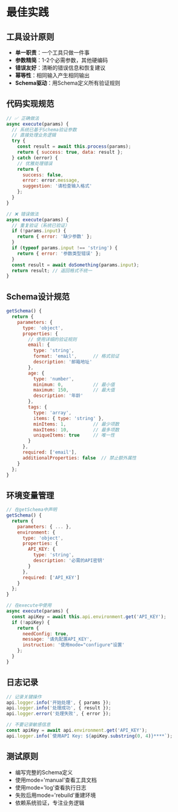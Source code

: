 # 最佳实践

<knowledge>

## 工具设计原则
- **单一职责**：一个工具只做一件事
- **参数精简**：1-2个必需参数，其他硬编码
- **错误友好**：清晰的错误信息和恢复建议
- **幂等性**：相同输入产生相同输出
- **Schema驱动**：用Schema定义所有验证规则

## 代码实现规范
```javascript
// ✅ 正确做法
async execute(params) {
  // 系统已基于Schema验证参数
  // 直接处理业务逻辑
  try {
    const result = await this.process(params);
    return { success: true, data: result };
  } catch (error) {
    // 优雅处理错误
    return { 
      success: false, 
      error: error.message,
      suggestion: '请检查输入格式'
    };
  }
}

// ❌ 错误做法
async execute(params) {
  // 重复验证（系统已验证）
  if (!params.input) {
    return { error: '缺少参数' };
  }
  if (typeof params.input !== 'string') {
    return { error: '参数类型错误' };
  }
  const result = await doSomething(params.input);
  return result; // 返回格式不统一
}
```

## Schema设计规范
```javascript
getSchema() {
  return {
    parameters: {
      type: 'object',
      properties: {
        // 使用详细的验证规则
        email: {
          type: 'string',
          format: 'email',      // 格式验证
          description: '邮箱地址'
        },
        age: {
          type: 'number',
          minimum: 0,           // 最小值
          maximum: 150,         // 最大值
          description: '年龄'
        },
        tags: {
          type: 'array',
          items: { type: 'string' },
          minItems: 1,          // 最少项数
          maxItems: 10,         // 最多项数
          uniqueItems: true     // 唯一性
        }
      },
      required: ['email'],
      additionalProperties: false  // 禁止额外属性
    }
  };
}
```

## 环境变量管理
```javascript
// 在getSchema中声明
getSchema() {
  return {
    parameters: { ... },
    environment: {
      type: 'object',
      properties: {
        API_KEY: {
          type: 'string',
          description: '必需的API密钥'
        }
      },
      required: ['API_KEY']
    }
  };
}

// 在execute中使用
async execute(params) {
  const apiKey = await this.api.environment.get('API_KEY');
  if (!apiKey) {
    return {
      needConfig: true,
      message: '请先配置API_KEY',
      instruction: '使用mode="configure"设置'
    };
  }
}
```

## 日志记录
```javascript
// 记录关键操作
api.logger.info('开始处理', { params });
api.logger.info('处理成功', { result });
api.logger.error('处理失败', { error });

// 不要记录敏感信息
const apiKey = await api.environment.get('API_KEY');
api.logger.info(`使用API Key: ${apiKey.substring(0, 4)}****`);
```

## 测试原则
- 编写完整的Schema定义
- 使用mode='manual'查看工具文档
- 使用mode='log'查看执行日志
- 失败后用mode='rebuild'重建环境
- 依赖系统验证，专注业务逻辑

</knowledge>